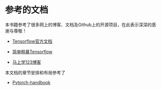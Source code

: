 # 参考的文档

本书籍参考了很多网上的博客、文档及Github上的开源项目，在此表示深深的感谢与尊敬！

- [Tensorflow官方文档](https://github.com/tensorflow/docs/tree/master/site/zh-cn)

- [简单粗暴Tensorflow](https://tf.wiki/index.html)

- [马上学123博客](http://www.mashangxue123.com/)

本文档的章节安排和布局参考了

- [Pytorch-handbook](https://github.com/zergtant/pytorch-handbook)

